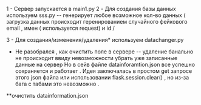 1 - Сервер запускается в main1.py
2 - Для создания базы данных используем sss.py -- генерирует любое возможное кол-во данных ( загрузка данных происходит геренированием случайного фейкового email , имен ( используется request) и id /



3 - Для создания/изменения/удаления* используем datachanger.py





* Не разобрался , как очистить поле в сервере -- удаление банально не происходит ввиду невозможности убрать уже записанные данные на сервер 
Но в сейв файле datainforamtion.json все успешно сохраняется и работает . Идея заключалась в простом get запросе этого json файла или использовании flask.session.clear() , но из-за бага с табами это невозможно .



**очистить datainformation.json




